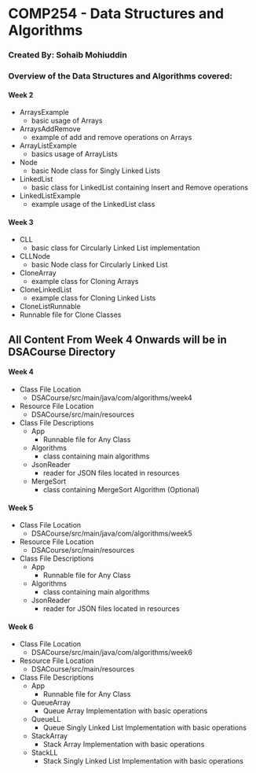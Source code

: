 # COMP254 - Data Structures and Algorithms

### Created By: Sohaib Mohiuddin

### Overview of the Data Structures and Algorithms covered:

#### Week 2

- ArraysExample
  - basic usage of Arrays 
- ArraysAddRemove
  - example of add and remove operations on Arrays
- ArrayListExample
  - basics usage of ArrayLists
- Node           
  - basic Node class for Singly Linked Lists
- LinkedList     
  - basic class for LinkedList containing Insert and Remove operations
- LinkedListExample
  - example usage of the LinkedList class

#### Week 3

- CLL
  - basic class for Circularly Linked List implementation
- CLLNode
  - basic Node class for Circularly Linked List  
- CloneArray
  - example class for Cloning Arrays  
- CloneLinkedList
  - example class for Cloning Linked Lists
- CloneListRunnable
-   Runnable file for Clone Classes

## All Content From Week 4 Onwards will be in DSACourse Directory

#### Week 4

- Class File Location
  - DSACourse/src/main/java/com/algorithms/week4
- Resource File Location
  - DSACourse/src/main/resources
- Class File Descriptions
  - App
    - Runnable file for Any Class
  - Algorithms
    - class containing main algorithms
  - JsonReader
    - reader for JSON files located in resources
  - MergeSort
    - class containing MergeSort Algorithm (Optional)

#### Week 5

- Class File Location
  - DSACourse/src/main/java/com/algorithms/week5
- Resource File Location
  - DSACourse/src/main/resources
- Class File Descriptions
  - App
    - Runnable file for Any Class
  - Algorithms
    - class containing main algorithms
  - JsonReader
    - reader for JSON files located in resources

#### Week 6

- Class File Location
  - DSACourse/src/main/java/com/algorithms/week6
- Resource File Location
  - DSACourse/src/main/resources
- Class File Descriptions
  - App
    - Runnable file for Any Class
  - QueueArray
    - Queue Array Implementation with basic operations
  - QueueLL
    - Queue Singly Linked List Implementation with basic operations
  - StackArray
    - Stack Array Implementation with basic operations
  - StackLL
    - Stack Singly Linked List Implementation with basic operations